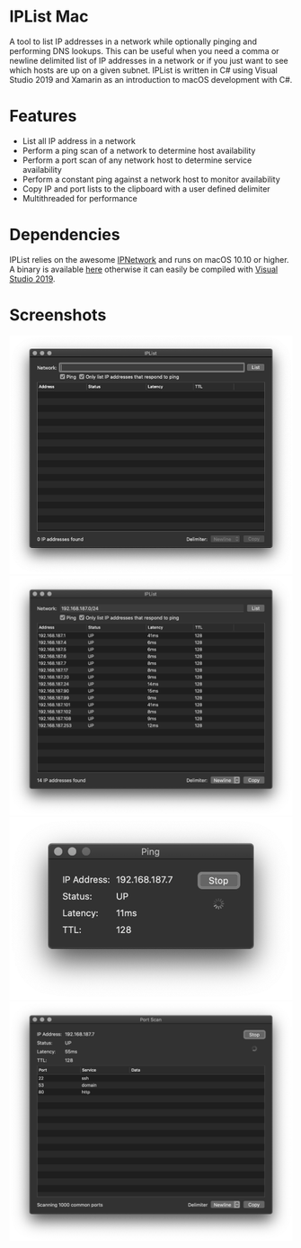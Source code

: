 # IPList Mac
A tool to list IP addresses in a network while optionally pinging and performing DNS lookups. This can be useful when you need a comma or newline delimited list of IP addresses in a network or if you just want to see which hosts are up on a given subnet. IPList is written in C# using Visual Studio 2019 and Xamarin as an introduction to macOS development with C#.

# Features
* List all IP address in a network
* Perform a ping scan of a network to determine host availability
* Perform a port scan of any network host to determine service availability
* Perform a constant ping against a network host to monitor availability
* Copy IP and port lists to the clipboard with a user defined delimiter
* Multithreaded for performance

# Dependencies
IPList relies on the awesome [IPNetwork](https://github.com/lduchosal/ipnetwork) and runs on macOS 10.10 or higher. A binary is available [here](https://github.com/mcherry/IPList.macOS/raw/master/Binary/IPList.app.tgz) otherwise it can easily be compiled with [Visual Studio 2019](https://visualstudio.microsoft.com/vs/).

# Screenshots
![Screenshot](https://github.com/mcherry/IPList.macOS/blob/master/Screenshots/005.png?raw=true "Screenshot 1")
![Screenshot](https://github.com/mcherry/IPList.macOS/blob/master/Screenshots/006.png?raw=true "Screenshot 2")
![Screenshot](https://github.com/mcherry/IPList.macOS/blob/master/Screenshots/007.png?raw=true "Screenshot 3")
![Screenshot](https://github.com/mcherry/IPList.macOS/blob/master/Screenshots/004.png?raw=true "Screenshot 4")
